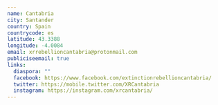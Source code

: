 ```yaml
---
name: Cantabria
city: Santander
country: Spain
countrycode: es
latitude: 43.3388
longitude: -4.0084
email: xrrebellioncantabria@protonmail.com
publiciseemail: true
links:
  diaspora: ""
  facebook: https://www.facebook.com/extinctionrebellioncantabria/
  twitter: https://mobile.twitter.com/XRCantabria
  instagram: https://instagram.com/xrcantabria/
---
```

